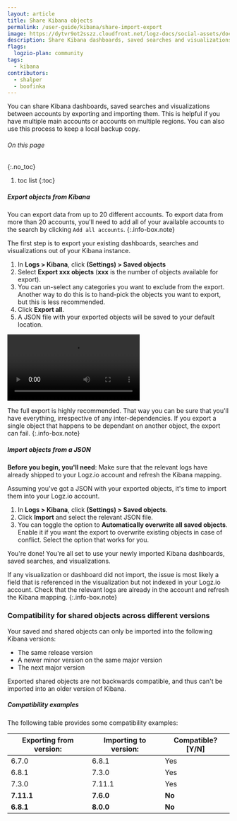 ```yaml
---
layout: article
title: Share Kibana objects
permalink: /user-guide/kibana/share-import-export
image: https://dytvr9ot2sszz.cloudfront.net/logz-docs/social-assets/docs-social.jpg
description: Share Kibana dashboards, saved searches and visualizations between accounts by exporting and importing them.
flags:
  logzio-plan: community
tags:
  - kibana
contributors:
  - shalper
  - boofinka
---
```


You can share Kibana dashboards, saved searches and visualizations between accounts by exporting and importing them. This is helpful if you have multiple main accounts or accounts on multiple regions. You can also use this process to keep a local backup copy.


###### On this page
{:.no_toc}

1. toc list
{:toc}

<div class="tasklist">

##### Export objects from Kibana 

You can export data from up to 20 different accounts. To export data from more than 20 accounts, you'll need to add all of your available accounts to the search by clicking `Add all accounts`.
{:.info-box.note}

The first step is to export your existing dashboards, searches and visualizations out of your Kibana instance.

1. In **Logs > Kibana**, click  **<i class="li li-gear"></i> (Settings) > Saved objects** 
2. Select **Export xxx objects** (**xxx** is the number of objects available for export).
3. You can un-select any categories you want to exclude from the export. Another way to do this is to hand-pick the objects you want to export, but this is less recommended.
4. Click **Export all**. 
5. A JSON file with your exported objects will be saved to your default location.

<video autoplay loop>
  <source src="https://dytvr9ot2sszz.cloudfront.net/logz-docs/kibana-videos/export_kibana_objects1.mp4" type="video/mp4" />
</video>

The full export is highly recommended. That way you can be sure that you'll have everything, irrespective of any inter-dependencies. If you export a single object that happens to be dependant on another object, the export can fail.
 {:.info-box.note}


##### Import objects from a JSON

**Before you begin, you'll need**:
Make sure that the relevant logs have already shipped to your Logz.io account and refresh the Kibana mapping.

Assuming you've got a JSON with your exported objects, it's time to import them into your Logz.io account.

1. In **Logs > Kibana**,  click **<i class="li li-gear"></i> (Settings) > Saved objects**.
2. Click **Import** and select the relevant JSON file.
3. You can toggle the option to **Automatically overwrite all saved objects**. Enable it if you want the export to overwrite existing objects in case of conflict. Select the option that works for you.

You're done! You're all set  to use your newly imported Kibana dashboards, saved searches, and visualizations.

If any visualization or dashboard did not import, the issue is most likely a field that is referenced in the visualization but not indexed in your Logz.io account. Check that the relevant logs are already in the account and refresh the Kibana mapping.
 {:.info-box.note}

 </div>

### Compatibility for shared objects across different versions
 
 Your saved and shared objects can only be imported into the following Kibana versions: 
 
 * The same release version
 * A newer minor version on the same major version
 * The next major version

Exported shared objects are not backwards compatible, and thus can't be imported into an older version of Kibana.

##### Compatibility examples

The following table provides some compatibility examples:

|Exporting from version: | Importing to version:| Compatible? [Y/N]|
|---|---|---|
| 6.7.0 |6.8.1|Yes|
| 6.8.1 |7.3.0|Yes|
| 7.3.0 |7.11.1|Yes|
| **7.11.1**| **7.6.0**| **No**|
| **6.8.1** | **8.0.0**| **No**|

